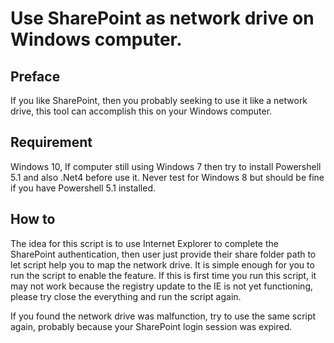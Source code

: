 # Use SharePoint as network drive on Windows computer.


## Preface
If you like SharePoint, then you probably seeking to use it like a network drive, this tool can accomplish this on your Windows computer. 

## Requirement
Windows 10, If computer still using Windows 7 then try to install Powershell 5.1  and also .Net4 before use it.  Never test for Windows 8 but should be fine if you have Powershell 5.1 installed.

## How to
The idea for this script is to use Internet Explorer to complete the SharePoint authentication, then user just provide their share folder path to let script help you to map the network drive. It is simple enough for you to run the script to enable the feature. If this is first time you run this script, it may not work because the registry update to the IE is not yet functioning, please try close the everything and run the script again.

If you found the network drive was malfunction, try to use the same script again, probably because your SharePoint login session was expired.
